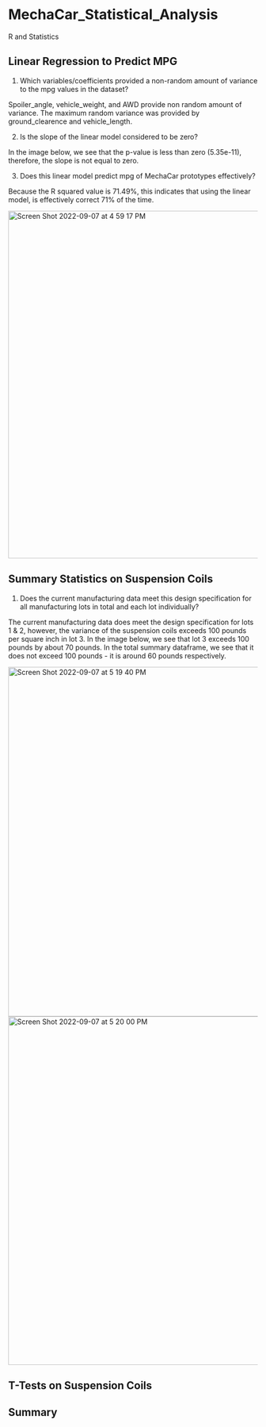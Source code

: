 # MechaCar_Statistical_Analysis

R and Statistics



## Linear Regression to Predict MPG 

1. Which variables/coefficients provided a non-random amount of variance to the mpg values in the dataset?



Spoiler_angle, vehicle_weight, and AWD provide non random amount of variance. The maximum random variance was provided by ground_clearence and vehicle_length.


2. Is the slope of the linear model considered to be zero? 



In the image below, we see that the p-value is less than zero (5.35e-11), therefore, the slope is not equal to zero.


3. Does this linear model predict mpg of MechaCar prototypes effectively?



Because the R squared value is 71.49%, this indicates that using the linear model, is effectively correct 71% of the time. 






<img width="701" alt="Screen Shot 2022-09-07 at 4 59 17 PM" src="https://user-images.githubusercontent.com/102444078/189005030-362034e5-9e29-4cdb-a872-90f9e416543f.png">





## Summary Statistics on Suspension Coils


1. Does the current manufacturing data meet this design specification for all manufacturing lots in total and each lot individually?

The current manufacturing data does meet the design specification for lots 1 & 2, however, the variance of the suspension coils exceeds 100 pounds per square inch in lot 3. In the image below, we see that lot 3 exceeds 100 pounds by about 70 pounds. In the total summary dataframe, we see that it does not exceed 100 pounds - it is around 60 pounds respectively. 




<img width="705" alt="Screen Shot 2022-09-07 at 5 19 40 PM" src="https://user-images.githubusercontent.com/102444078/189006865-24b97b37-8ac9-4744-b8a6-90958a4e6a80.png">






<img width="703" alt="Screen Shot 2022-09-07 at 5 20 00 PM" src="https://user-images.githubusercontent.com/102444078/189006879-0a736da8-6791-4fca-a4c9-5bc54800eea8.png">
















## T-Tests on Suspension Coils





## Summary








